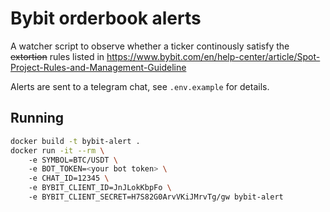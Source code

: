 # Bybit orderbook alerts

A watcher script to observe whether a ticker continously satisfy the ~~extortion~~ rules listed in https://www.bybit.com/en/help-center/article/Spot-Project-Rules-and-Management-Guideline

Alerts are sent to a telegram chat, see `.env.example` for details.

## Running

``` sh
docker build -t bybit-alert .
docker run -it --rm \ 
    -e SYMBOL=BTC/USDT \ 
    -e BOT_TOKEN=<your bot token> \ 
    -e CHAT_ID=12345 \ 
    -e BYBIT_CLIENT_ID=JnJLokKbpFo \ 
    -e BYBIT_CLIENT_SECRET=H7S82G0ArvVKiJMrvTg/gw bybit-alert
```

